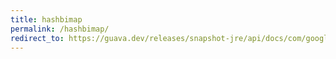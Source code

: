 ```yaml
---
title: hashbimap
permalink: /hashbimap/
redirect_to: https://guava.dev/releases/snapshot-jre/api/docs/com/google/common/collect/HashBiMap.html
---
```

